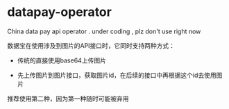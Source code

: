 # datapay-operator
China data pay api operator . under coding , plz don't use right now

数据宝在使用涉及到图片的API接口时，它同时支持两种方式：

* 传统的直接使用base64上传图片

* 先上传图片到图片接口，获取图片id，在后续的接口中再根据这个id去使用图片

推荐使用第二种，因为第一种随时可能被弃用

 
